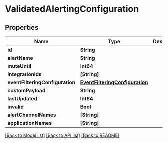 # ValidatedAlertingConfiguration

## Properties
Name | Type | Description | Notes
------------ | ------------- | ------------- | -------------
**id** | **String** |  | [optional] 
**alertName** | **String** |  | 
**muteUntil** | **Int64** |  | [optional] 
**integrationIds** | **[String]** |  | 
**eventFilteringConfiguration** | [**EventFilteringConfiguration**](EventFilteringConfiguration.md) |  | 
**customPayload** | **String** |  | [optional] 
**lastUpdated** | **Int64** |  | [optional] 
**invalid** | **Bool** |  | [optional] 
**alertChannelNames** | **[String]** |  | [optional] 
**applicationNames** | **[String]** |  | [optional] 

[[Back to Model list]](../README.md#documentation-for-models) [[Back to API list]](../README.md#documentation-for-api-endpoints) [[Back to README]](../README.md)


